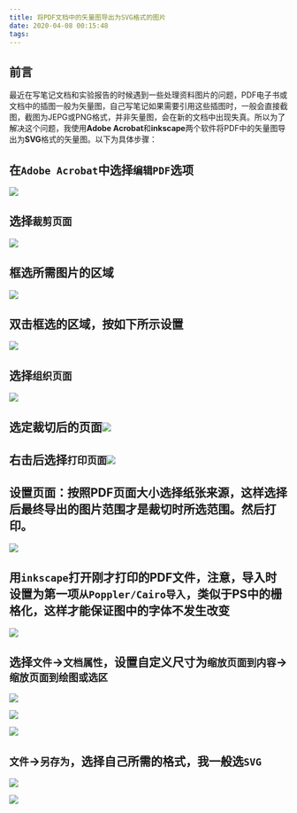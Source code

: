 ```yaml
---
title: 将PDF文档中的矢量图导出为SVG格式的图片
date: 2020-04-08 00:15:48
tags:
---
```


## 前言

最近在写笔记文档和实验报告的时候遇到一些处理资料图片的问题，PDF电子书或文档中的插图一般为矢量图，自己写笔记如果需要引用这些插图时，一般会直接截图，截图为JEPG或PNG格式，并非矢量图，会在新的文档中出现失真。所以为了解决这个问题，我使用**Adobe Acrobat**和**inkscape**两个软件将PDF中的矢量图导出为**SVG**格式的矢量图。以下为具体步骤：

## 在`Adobe Acrobat`中选择`编辑PDF`选项

![](http://blog.eternityqjl.top/convertingPDFtoSVG_1.JPG)

<!-- more -->

## 选择`裁剪页面`

![](http://blog.eternityqjl.top/convertingPDFtoSVG_2.JPG)

## 框选所需图片的区域

![](http://blog.eternityqjl.top/convertingPDFtoSVG_3.JPG)

## 双击框选的区域，按如下所示设置

![](http://blog.eternityqjl.top/convertingPDFtoSVG_4.JPG)

## 选择`组织页面`

![](http://blog.eternityqjl.top/convertingPDFtoSVG_5.JPG)

## 选定裁切后的页面![](http://blog.eternityqjl.top/convertingPDFtoSVG_6.JPG)

## 右击后选择`打印页面`![](http://blog.eternityqjl.top/convertingPDFtoSVG_7.png)

## 设置页面：按照PDF页面大小选择纸张来源，这样选择后最终导出的图片范围才是裁切时所选范围。然后打印。

![](http://blog.eternityqjl.top/convertingPDFtoSVG_8.JPG)

## 用`inkscape`打开刚才打印的PDF文件，注意，导入时设置为第一项`从Poppler/Cairo导入`，类似于PS中的栅格化，这样才能保证图中的字体不发生改变

![](http://blog.eternityqjl.top/convertingPDFtoSVG_9.JPG)

## 选择`文件`$\rightarrow$`文档属性`，设置自定义尺寸为`缩放页面到内容`$\rightarrow$`缩放页面到绘图或选区`

![](http://blog.eternityqjl.top/convertingPDFtoSVG_10_0.png)

![](http://blog.eternityqjl.top/convertingPDFtoSVG_10.JPG)

![](http://blog.eternityqjl.top/convertingPDFtoSVG_11.png)

## `文件`$\rightarrow$`另存为`，选择自己所需的格式，我一般选`SVG`

![](http://blog.eternityqjl.top/convertingPDFtoSVG_12.png)

![](http://blog.eternityqjl.top/convertingPDFtoSVG_13.JPG)